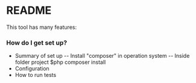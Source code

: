 # README #
This tool has many features:


### How do I get set up? ###

* Summary of set up
-- Install "composer" in operation system
-- Inside folder project $php composer install
* Configuration
* How to run tests